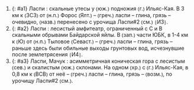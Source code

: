 ---
---

1. {: #a1} Ласпи
: скальные утесы у ⦅юж.⦆ подножия ⦅г.⦆ Ильяс-Кая. В 3 км к ⦅ЗСЗ⦆ от ⦅н.п.⦆ Форос ⦅Ялт.⦆ – ⦅греч.⦆ ласпи – глина, грязь – очевидно, ⦅назв.⦆ перенесено с урочища Ласпи#2 ⦅см.⦆ ⦃И3⦄.
2. {: #a2} Ласпи
: лесистый амфитеатр, ограниченный с С и В скальными обрывами Байдарской яйлы. В ⦅зап.⦆ части ЮБК, в 1-4 км к ⦅Ю⦆ от ⦅н.п.⦆ Тыловое ⦅Севаст.⦆ – ⦅греч.⦆ ласпи – глина, грязь – раньше здесь были обильные выходы грунтовых вод, исчезнувшие после землетрясения ⦃И4⦄.
3. {: #a3} Ласпи, Мачук
: асимметричная коническая гора с лесистым ⦅сев.⦆ и скалистым ⦅юж.⦆ склонами. На одном ⦅хр.⦆ с ⦅г.⦆ Ильяс-Кая, в 0,8 км к ⦅ВСВ⦆ от неё – ⦅греч.⦆ ласпи – глина, грязь – ⦅возм.⦆, по урочищу Ласпи#2 ⦅см.⦆.
